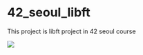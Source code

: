 # 42_seoul_libft
This project is libft project in 42 seoul course  

<img src = "https://user-images.githubusercontent.com/33623130/80716931-39f26000-8b33-11ea-966a-a70eac7628b9.JPG"> </img>
